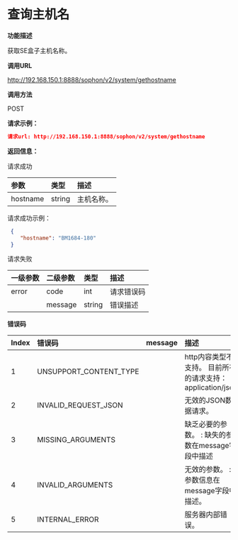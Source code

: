 # 查询主机名 #

**功能描述**

获取SE盒子主机名称。

**调用URL**

http://192.168.150.1:8888/sophon/v2/system/gethostname

**调用方法**

POST

**请求示例：**

```json
请求url: http://192.168.150.1:8888/sophon/v2/system/gethostname
```

**返回信息：**

请求成功

| 参数     | 类型   | 描述       |
| :------- | :----- | :--------- |
| hostname | string | 主机名称。 |

请求成功示例：

```json
 {
    "hostname": "BM1684-180"
 }
```

请求失败

| 一级参数 | 二级参数 | 类型   | 描述       |
| :------- | :------- | :----- | :--------- |
| error    | code     | int    | 请求错误码 |
|          | message  | string | 错误描述   |

 **错误码**

| Index | 错误码                 | message | 描述                                                      |
| :---- | :--------------------- | :------ | :-------------------------------------------------------- |
| 1     | UNSUPPORT_CONTENT_TYPE |         | http内容类型不支持。 目前所有的请求支持：application/json |
| 2     | INVALID_REQUEST_JSON   |         | 无效的JSON数据请求。                                      |
| 3     | MISSING_ARGUMENTS      |         | 缺乏必要的参数。 : 缺失的参数在message字段中描述          |
| 4     | INVALID_ARGUMENTS      |         | 无效的参数。 : 参数信息在message字段中描述。              |
| 5     | INTERNAL_ERROR         |         | 服务器内部错误。                                          |

   
